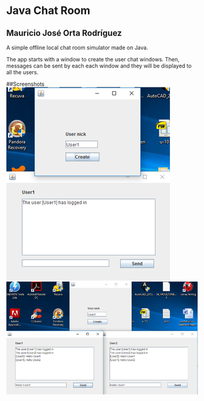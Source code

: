 # Java Chat Room
## Mauricio José Orta Rodríguez

  A simple offline local chat room simulator made on Java.
  
  The app starts with a window to create the user chat windows. Then, messages can be sent by each each window and they will be displayed to
  all the users.
  
##Screenshots 
![Chat window 1](chatwindow1.png)
![Chat window 2](chatwindow2.png)
  
  
  


